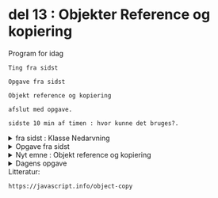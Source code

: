 # del 13 :  Objekter Reference og kopiering


Program for idag 

    Ting fra sidst

    Opgave fra sidst 

    Objekt reference og kopiering

    afslut med opgave. 

    sidste 10 min af timen : hvor kunne det bruges?. 


[//]: # (-----------------------------------------------------------------------------------------------------------------------------)
[//]: # (--------------------------------------------VIGTIG VIDEN FRA SIDST-----------------------------------------------------------)
[//]: # (-----------------------------------------------------------------------------------------------------------------------------)
    
    
<details class="blue">
      <summary>fra sidst : Klasse Nedarvning</summary>
    
      Nedarvning er når der oprettes sub klasser af en super klasse og subklasserne nedarver variabler og metode. 

      Pylormofi er når det nedarvede metode og variabler nedarves og ændres i forhold til subklasserne. 

      Objekt nedarvning, er hvor objektets key:value kan nedarves til et nyt objekt som er basarede på den nedarvet objekt.
    
    
    
    
</details>



<details class = "blue">
    <summary> Opgave fra sidst</summary>

   https://editor.p5js.org/msatec/sketches/G7TuGVTyV 

</details>    



<details class = "green">
    <summary> Nyt emne : Objekt reference og kopiering</summary>

    vi har lært at vi kan nedarve objekter, uden at skulle oprette et helt nyt objekt.

    I nogle tilfælde har vi brug for at få adgang til et objekt uden at direkte henvise til opjektet. 

    Dette er for at spare tid og kode linjer. Derfor bruger vi referancer af et objekt. 

    

    Når vi opretter et objekt, har objektet en variable, i dette eksempel er variablen user, som er referancen til objektet, som er name:"john"
        let user = {
            name: "John"
        };

    vi Kan oprette en kopi af referencen som vi kan kalde noget andet fx 

        let admin = user;

    det der blev oprettet er en kopi af referancen men ikke objektet i sig selv. 

    når vi henviser til admin, så peger den til objektet name:"john"


    Vi kan også oprette et nyt objekt som er uafhængig af vores origanele objekt. 

    dette kan vi fx gør : 

        let clone = Object.assign({}, user);





</details>    



<details class = "green">

<summary>Dagens opgave</summary>


I skal lave et program, hvor man kan klone en cirkel ved museklik, og  clone skal være en selvstændig kopi af originalen.


Opret en original cirkel med egenskaber:

x og y (position på canvas)

r (radius)

farve (fx 'red')

Tegn den originale cirkel i draw() med ellipse() og fill().

opret en Array list for at tegne clone, (tilføj flere clones hvis man vil.)

Clonen skal tilføjes arrayet , så den bliver tegnet sammen med originalen i draw().

Clone cirklen skal tegnes når der klikkes på musen i cirklen.

Hvis musen klikkes inden i cirklen, skal der laves en copy af objektet med Object.assign.

Clonen skal flyttes lidt til højre (x += 120) og få en ny farve (fx 'green').


Ekstra  (bonus)

Kig på https://javascript.info/object-copy og læs omkring nested cloning, prøv at bruge nested cloning på din kode. 





</details>
    Litteratur: 
    
    https://javascript.info/object-copy